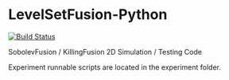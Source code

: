 # LevelSetFusion-Python
[![Build Status](https://travis-ci.com/Algomorph/LevelSetFusion-Python.svg?branch=master)](https://travis-ci.com/Algomorph/LevelSetFusion-Python)

SobolevFusion / KillingFusion 2D Simulation / Testing Code

Experiment runnable scripts are located in the experiment folder.
